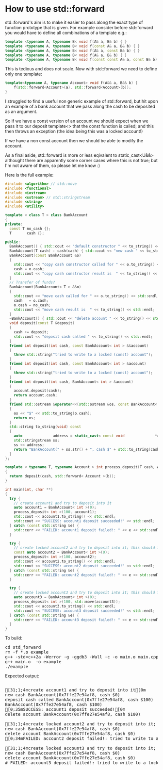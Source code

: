 How to use std::forward
=======================

std::forward's aim is to make it easier to pass along the exact type of function
prototype that is given. For example consider before std::forward you would have
to define all combinations of a template e.g.:
```C++
template <typename A, typename B< void f(A& a, B& b) { }
template <typename A, typename B< void f(const A& a, B& b) { }
template <typename A, typename B< void f(A& a, const B& b) { }
template <typename A, typename B< void f(A& a, B& b) { }
template <typename A, typename B< void f(const const A& a, const B& b) { }
```
This is tedious and does not scale. Now with std::forward we need to define only one template:
```C++
template<typename A, typename Account> void f(A&& a, B&& b) {
    f(std::forward<Account>(a), std::forward<Account>(b));
}
```
I struggled to find a useful non generic example of std::forward, but hit upon an
example of a bank account that we pass along the cash to be deposited as an argument.

So if we have a const version of an account we should expect when we pass it to our
deposit template<> that the const function is called; and this then throws an exception 
(the idea being this was a locked account!)

If we have a non const account then we should be able to modify the account.

As a final aside, std::forward is more or less eqivalent to static_cast<U&&>
althought there are apparently some corner cases where this is not true; but
I'm not aware of them, so please let me know :)

Here is the full example:
```C++
#include <algorithm> // std::move
#include <functional>
#include <iostream>
#include <sstream> // std::stringstream
#include <string>
#include <utility>

template < class T > class BankAccount
{
private:
  const T no_cash {};
  T       cash {};

public:
  BankAccount() { std::cout << "default constructor " << to_string() << std::endl; }
  BankAccount(T cash) : cash(cash) { std::cout << "new cash " << to_string() << std::endl; }
  BankAccount(const BankAccount &o)
  {
    std::cout << "copy cash constructor called for " << o.to_string() << std::endl;
    cash = o.cash;
    std::cout << "copy cash constructor result is  " << to_string() << std::endl;
  }
  // Transfer of funds?
  BankAccount(BankAccount< T > &&o)
  {
    std::cout << "move cash called for " << o.to_string() << std::endl;
    cash   = o.cash;
    o.cash = no_cash;
    std::cout << "move cash result is  " << to_string() << std::endl;
  }
  ~BankAccount() { std::cout << "delete account " << to_string() << std::endl; }
  void deposit(const T &deposit)
  {
    cash += deposit;
    std::cout << "deposit cash called " << to_string() << std::endl;
  }
  friend int deposit(int cash, const BankAccount< int > &&account)
  {
    throw std::string("tried to write to a locked (const) account");
  }
  friend int deposit(int cash, const BankAccount< int > &account)
  {
    throw std::string("tried to write to a locked (const) account");
  }
  friend int deposit(int cash, BankAccount< int > &account)
  {
    account.deposit(cash);
    return account.cash;
  }
  friend std::ostream &operator<<(std::ostream &os, const BankAccount< T > &o)
  {
    os << "$" << std::to_string(o.cash);
    return os;
  }
  std::string to_string(void) const
  {
    auto              address = static_cast< const void              *>(this);
    std::stringstream ss;
    ss << address;
    return "BankAccount(" + ss.str() + ", cash $" + std::to_string(cash) + ")";
  }
};

template < typename T, typename Account > int process_deposit(T cash, Account &&b)
{
  return deposit(cash, std::forward< Account >(b));
}

int main(int, char **)
{
  try {
    // create account1 and try to deposit into it
    auto account1 = BankAccount< int >(0);
    process_deposit< int >(100, account1);
    std::cout << account1.to_string() << std::endl;
    std::cout << "SUCCESS: account1 deposit succeeded!" << std::endl;
  } catch (const std::string &e) {
    std::cerr << "FAILED: account1 deposit failed!: " << e << std::endl;
  }

  try {
    // create locked account2 and try to deposit into it; this should fail
    const auto account2 = BankAccount< int >(0);
    process_deposit< int >(100, account2);
    std::cout << account2.to_string() << std::endl;
    std::cout << "SUCCESS: account2 deposit succeeded!" << std::endl;
  } catch (const std::string &e) {
    std::cerr << "FAILED: account2 deposit failed!: " << e << std::endl;
  }

  try {
    // create locked account3 and try to deposit into it; this should fail
    auto account3 = BankAccount< int >(0);
    process_deposit< int >(100, std::move(account3));
    std::cout << account3.to_string() << std::endl;
    std::cout << "SUCCESS: account3 deposit succeeded!" << std::endl;
  } catch (const std::string &e) {
    std::cerr << "FAILED: account3 deposit failed!: " << e << std::endl;
  }
}
```
To build:
<pre>
cd std_forward
rm -f *.o example
g++ -std=c++2a -Werror -g -ggdb3 -Wall -c -o main.o main.cpp
g++ main.o  -o example
./example
</pre>
Expected output:
<pre>

[31;1;4mcreate account1 and try to deposit into it[0m
new cash BankAccount(0x7ffe27e54af8, cash $0)
deposit cash called BankAccount(0x7ffe27e54af8, cash $100)
BankAccount(0x7ffe27e54af8, cash $100)
[0;35mSUCCESS: account1 deposit succeeded![0m
delete account BankAccount(0x7ffe27e54af8, cash $100)

[31;1;4mcreate locked account2 and try to deposit into it; this should fail[0m
new cash BankAccount(0x7ffe27e54af8, cash $0)
delete account BankAccount(0x7ffe27e54af8, cash $0)
[0;34mFAILED: account2 deposit failed!: tried to write to a locked (const) account[0m

[31;1;4mcreate locked account3 and try to deposit into it; this should fail[0m
new cash BankAccount(0x7ffe27e54af8, cash $0)
delete account BankAccount(0x7ffe27e54af8, cash $0)
# FAILED: account3 deposit failed!: tried to write to a locked (const) account
</pre>

